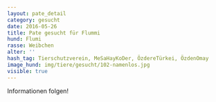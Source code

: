 ```yaml
---
layout: pate_detail
category: gesucht
date: 2016-05-26
title: Pate gesucht für Flummi
hund: Flumi
rasse: Weibchen
alter: ''
hash_tag: Tierschutzverein, MeSaHayKoDer, ÖzdereTürkei, ÖzdenOmay
image_hund: img/tiere/gesucht/102-namenlos.jpg
visible: true
---
```


Informationen folgen!
